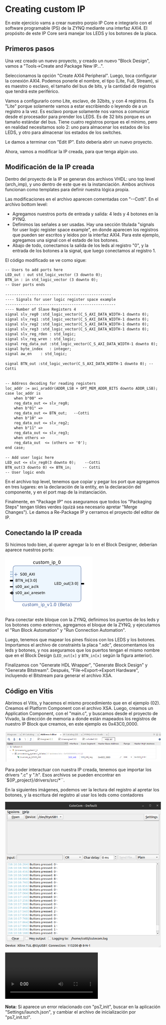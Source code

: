 # Creating custom IP

En este ejercicio vams a crear nuestro porpio IP Core e integrarlo con el software programable (PS) de la ZYNQ mediante una interfaz AXI4. El propósito de este IP Core será manejar los LEDS y los botones de la placa.

## Primeros pasos

Una vez creado un nuevo proyecto, y creado un nuevo "Block Design", vamos a "Tools->Create and Package New IP...".

Seleccionamos la opción "Create AXI4 Peripheral". Luego, toca configurar la conexión AXI4. Podemos ponerle el nombre, el tipo (Lite, Full, Stream), si es maestro o esclavo, el tamaño del bus de bits, y la cantidad de registros que tendrá este periférico.

Vamos a configurarlo como Lite, esclavo, de 32bits, y con 4 registros. Es "Lite" porque solamente vamos a estar escribiendo o leyendo de a un registro a la vez. Es esclavo porque solamente nos vamos a comunicar desde el procesador para prender los LEDS. Es de 32 bits porque es un tamaño estándar del bus. Tiene cuatro registros porque es el mínimo, pero en realidad necesitamos solo 2: uno para almacenar los estados de los LEDS, y otro para almacenar los estados de los switches.

Le damos a terminar con "Edit IP". Esto debería abrir un nuevo proyecto.

Ahora, vamos a modificar la IP creada, para que tenga algún uso.

## Modificación de la IP creada

Dentro del proyecto de la IP se generan dos archivos VHDL: uno top level (arch_imp), y uno dentro de este que es la instanciación. Ambos archivos funcionan como templates para definir nuestra lógica propia.

Las modificaciones en el archivo aparecen comentadas con "--Cotti". En el archivo bottom level:

* Agregamos nuestros ports de entrada y salida: 4 leds y 4 botones en la PYNQ.
* Definimos las señales a ser usadas. Hay una sección titulada "signals for user logic register space example", en donde aparecen los registros que pueden ser escritos y leidos por la interfaz AXI4. Para este ejemplo, agregamos una signal con el estado de los botones.
* Abajo de todo, conectamos la salida de los leds al registro "0", y la entrada de los botones a la signal, que luego conectamos al registro 1.

El código modificado se ve como sigue:

```hdl
-- Users to add ports here
LED_out : out std_logic_vector (3 downto 0);
BTN_in : in std_logic_vector (3 downto 0);
-- User ports ends

------------------------------------------------
---- Signals for user logic register space example
--------------------------------------------------
---- Number of Slave Registers 4
signal slv_reg0	:std_logic_vector(C_S_AXI_DATA_WIDTH-1 downto 0);
signal slv_reg1	:std_logic_vector(C_S_AXI_DATA_WIDTH-1 downto 0);
signal slv_reg2	:std_logic_vector(C_S_AXI_DATA_WIDTH-1 downto 0);
signal slv_reg3	:std_logic_vector(C_S_AXI_DATA_WIDTH-1 downto 0);
signal slv_reg_rden	: std_logic;
signal slv_reg_wren	: std_logic;
signal reg_data_out	:std_logic_vector(C_S_AXI_DATA_WIDTH-1 downto 0);
signal byte_index	: integer;
signal aw_en	: std_logic;

signal BTN_out :std_logic_vector(C_S_AXI_DATA_WIDTH-1 downto 0); --Cotti


-- Address decoding for reading registers
loc_addr := axi_araddr(ADDR_LSB + OPT_MEM_ADDR_BITS downto ADDR_LSB);
case loc_addr is
    when b"00" =>
    reg_data_out <= slv_reg0;
    when b"01" =>
    reg_data_out <= BTN_out;   --Cotti
    when b"10" =>
    reg_data_out <= slv_reg2;
    when b"11" =>
    reg_data_out <= slv_reg3;
    when others =>
    reg_data_out  <= (others => '0');
end case;

-- Add user logic here
LED_out <= slv_reg0(3 downto 0);    --Cotti
BTN_out(3 downto 0) <= BTN_in;     -- Cotti
-- User logic ends
```

En el archivo top level, tenemos que copiar y pegar los port que agregamos en tres lugares: en la declaración de la entity, en la declaración del componente, y en el port map de la instanciación.

Finalmente, en "Package IP" nos aseguramos que todos los "Packaging Steps" tengan tildes verdes (quizá sea necesario apretar "Merge Changes"). Le damos a Re-Package IP y cerramos el proyecto del editor de IP.

## Conectando la IP creada

Si hicimos todo bien, al querer agregar la Io en el Block Designer, deberían aparece nuestros ports:

![Instanciación del IP Core creado](images/03_IP.png)

Para conectar este bloque con la ZYNQ, definimos los puertos de los leds y los botones como externos, agregamos el bloque de la ZYNQ, y ejecutamos el "Run Block Automation" y "Run Connection Automation".

Luego, tenemos que mapear los pines físicos con los LEDS y los botones. Importamos el archivo de constraints la placa ".xdc", descomentamos los leds y botones, y nos aseguramos que los puertos tengan el mismo nombre que en el Block Design (`LED_out[x]` y `BTN_in[x]` según la figura anterior).

Finalizamos con "Generate HDL Wrapper", "Generate Block Design" y "Generate Bitstream". Después, "File->Export->Export Hardware", incluyendo el Bitstream para generar el archivo XSA.

## Código en Vitis

Abrimos el Vitis, y hacemos el mismo procedimiento que en el ejemplo (02). Creamos el Platform Component con el archivo XSA. Luego, creamos un Application Component, con el "main.c", y buscamos desde el proyecto de Vivado, la dirección de memoria a donde están mapeados los registros de nuestro IP Block que creamos, en este ejemplo es 0x43C0_0000.

![Custom IP register address](images/03_custom_IP_address.png)

Para poder interactuar con nuestra IP creada, tenemos que importar los drivers ".c" y ".h". Esos archivos se pueden encontrar en `${IP_project}/drivers/src/*``.

En la siguientes imágenes, podemos ver la lectura del registro al apretar los botones, y la escritura del registro al usar los leds como contadores

![Button pressed on the console](images/03_button_pressed.png)

<video src="images/03_counter_video.mp4" controls title="FPGA running example"></video>

**Nota:** Si aparece un error relacionado con "ps7_init", buscar en la aplicación "Settings/launch.json", y cambiar el archivo de inicialización por "ps7_init.tcl".
